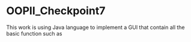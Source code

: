 # OOPII_Checkpoint7

This work is using Java language to implement a GUI that contain all the basic function such as 
